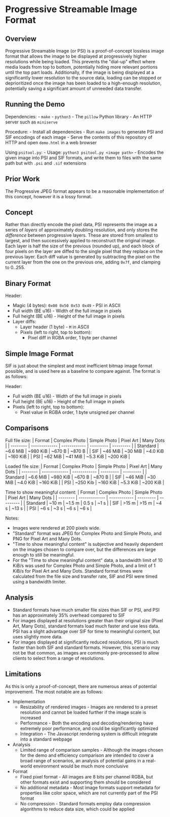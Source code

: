 # Progressive Streamable Image Format

## Overview

Progressive Streamable Image (or PSI) is a proof-of-concept lossless image
format that allows the image to be displayed at progressively higher resolutions
while being loaded. This prevents the "dial-up" effect where media loads from
top to bottom, potentially hiding more relevant portions until the top part
loads. Additionally, if the image is being displayed at a significantly lower
resolution to the source data, loading can be stopped or deprioritized once the
image has been loaded to a high-enough resolution, potentially saving a
significant amount of unneeded data transfer.

## Running the Demo

Dependencies:
    - `make`
    - `python3`
    - The `pillow` Python library
    - An HTTP server such as `miniserve`

Procedure:
    - Install all dependencies
    - Run `make images` to generate PSI and SIF encodings of each image
    - Serve the contents of this repository of HTTP and open `demo.html` in a
        web browser

Using `psitool.py`:
    - Usage: `python3 psitool.py <image path>`
    - Encodes the given image into PSI and SIF formats, and write them to files
        with the same path but with `.psi` and `.sif` extensions

## Prior Work

The Progressive JPEG format appears to be a reasonable implementation of this
concept, however it is a lossy format.

## Concept

Rather than directly encode the pixel data, PSI represents the image as a series
of *layers* of approximately doubling resolution, and only stores the
*difference* between progressive layers. These are stored from smallest to
largest, and then successively applied to reconstruct the original image. Each
layer is half the size of the previous (rounded up), and each block of four
pixels on the layer are diffed to the single pixel that they replace on the
previous layer. Each diff value is generated by subtracting the pixel on the
current layer from the one on the previous one, adding `0x7f`, and clamping to
0..255.

## Binary Format

Header:
- Magic (4 bytes): `0x00 0x50 0x53 0x49` - <null>PSI in ASCII
- Full width (BE u16) - Width of the full image in pixels
- Full height (BE u16) - Height of the full image in pixels
- Layer diffs:
    - Layer header (1 byte) - `M` in ASCII
    - Pixels (left to right, top to bottom):
        - Pixel diff in RGBA order, 1 byte per channel

## Simple Image Format

SIF is just about the simplest and most inefficient bitmap image format
possible, and is used here as a baseline to compare against.
The format is as follows:

Header:
- Full width (BE u16) - Width of the full image in pixels
- Full height (BE u16) - Height of the full image in pixels
- Pixels (left to right, top to bottom):
    - Pixel value in RGBA order, 1 byte unsigned per channel

## Comparisons

Full file size:
|  Format  | Complex Photo | Simple Photo | Pixel Art | Many Dots |
| -------- | ------------- | ------------ | --------- | --------- |
| Standard |   ~6.6 MiB    |   ~980 KiB   |  ~670 B   |  ~870 B   |
|   SIF    |    ~46 MiB    |    ~30 MiB   | ~4.0 KiB  | ~160 KiB  |
|   PSI    |    ~62 MiB    |    ~41 MiB   | ~5.3 KiB  | ~200 KiB  |

Loaded file size:
|  Format  | Complex Photo | Simple Photo | Pixel Art | Many Dots |
| -------- | ------------- | ------------ | --------- | --------- |
| Standard |   ~6.6 MiB    |   ~980 KiB   |  ~670 B   |  ~870 B   |
|   SIF    |    ~46 MiB    |    ~30 MiB   | ~4.0 KiB  | ~160 KiB  |
|   PSI    |   ~250 Kib    |   ~160 KiB   | ~5.3 KiB  | ~200 KiB  |

Time to show meaningful content:
|  Format  | Complex Photo | Simple Photo | Pixel Art | Many Dots |
| -------- | ------------- | ------------ | --------- | --------- |
| Standard |     ~10 m     |    ~1.5 m    |    0.5 s  |    ~1 s   |
|   SIF    |     >15 m     |     >15 m    |    ~4 s   |   ~13 s   |
|   PSI    |     ~6 s      |     ~3 s     |    ~6 s   |    ~6 s   |

Notes:
- Images were rendered at 200 pixels wide.
- "Standard" format was JPEG for Complex Photo and Simple Photo, and PNG for
    Pixel Art and Many Dots.
- "Time to show meaningful content" is subjective and heavily dependent on the
    images chosen to compare over, but the differences are large enough to still
    be meaningful.
- For the "Time to show meaningful content" data, a bandwidth limit of 10 KiB/s
    was used for Complex Photo and Simple Photo, and a limit of 1 KiB/s for
    Pixel Art and Many Dots. Standard format times were calculated from the file
    size and transfer rate, SIF and PSI were timed using a bandwidth limiter.

## Analysis

- Standard formats have much smaller file sizes than SIF or PSI, and PSI has an
    approximately 35% overhead compared to SIF
- For images displayed at resolutions greater than their original size (Pixel
    Art, Many Dots), standard formats load much faster and use less data. PSI
    has a slight advantage over SIF for time to meaningful content, but uses
    slightly more data.
- For images displayed at significantly reduced resolutions, PSI is much faster
    than both SIF and standard formats. However, this scenario may not be that
    common, as images are commonly pre-processed to allow clients to select from
    a range of resolutions.

## Limitations

As this is only a proof-of-concept, there are numerous areas of potential
improvement. The most notable are as follows:

- Implementation
    - Resizability of rendered images - Images are rendered to a preset
        resolution and cannot be loaded further if the image scale is increased
    - Performance - Both the encoding and decoding/rendering have extremely poor
        performance, and could be significantly optimized
    - Integration - The Javascript rendering system is difficult integrate into
        a standard webpage
- Analysis
    - Limited range of comparison samples - Although the images chosen for the
        demo and efficiency comparison are intended to cover a broad range of
        scenarios, an analysis of potential gains in a real-world environment
        would be much more conclusive
- Format
    - Fixed pixel format - All images are 8 bits per channel RGBA, but other
        formats exist and supporting them should be considered
    - No additional metadata - Most image formats support metadata for
        properties like color space, which are not currently part of
        the PSI format
    - No compression - Standard formats employ data compression algorithms to
        reduce data size, which could be applied
